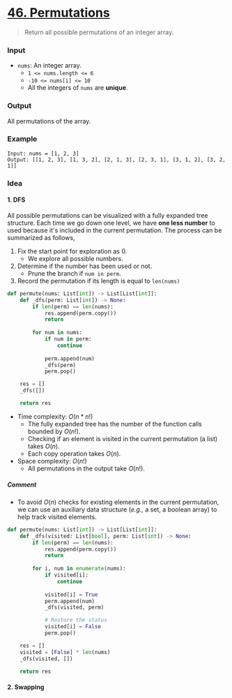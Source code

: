 # [46. Permutations](https://leetcode.com/problems/permutations/)
> Return all possible permutations of an integer array.
### Input
* `nums`: An integer array.
	* `1 <= nums.length <= 6`
	* `-10 <= nums[i] <= 10`
	* All the integers of `nums` are **unique**.
### Output
All permutations of the array.
### Example
```
Input: nums = [1, 2, 3]
Output: [[1, 2, 3], [1, 3, 2], [2, 1, 3], [2, 3, 1], [3, 1, 2], [3, 2, 1]]
```
### Idea
#### 1. DFS
All possible permutations can be visualized with a fully expanded tree structure. Each time we go down one level, we have **one less number** to used because it's included in the current permutation. The process can be summarized as follows,
1. Fix the start point for exploration as 0.
	* We explore all possible numbers.
2. Determine if the number has been used or not.
	* Prune the branch if `num in perm`.
3. Record the permutation if its length is equal to `len(nums)`
```python
def permute(nums: List[int]) -> List[List[int]]:
    def _dfs(perm: List[int]) -> None:
        if len(perm) == len(nums):
            res.append(perm.copy())
            return
        
        for num in nums:
            if num in perm:
                continue
            
            perm.append(num)
            _dfs(perm)
            perm.pop()

    res = []
    _dfs([])

    return res 
```
* Time complexity: $O(n * n!)$
	* The fully expanded tree has the number of the function calls bounded by $O(n!)$.
	* Checking if an element is visited in the current permutation (a list) takes $O(n)$.
	* Each copy operation takes $O(n)$.
* Space complexity: $O(n!)$
	* All permutations in the output take $O(n!)$.
##### Comment
* To avoid $O(n)$ checks for existing elements in the current permutation, we can use an auxiliary data structure (*e.g.,* a set, a boolean array) to help track visited elements.
```python
def permute(nums: List[int]) -> List[List[int]]:
    def _dfs(visited: List[bool], perm: List[int]) -> None:
        if len(perm) == len(nums):
            res.append(perm.copy())
            return
        
        for i, num in enumerate(nums):
            if visited[i]:
                continue
            
            visited[i] = True
            perm.append(num)
            _dfs(visited, perm)

            # Restore the status
            visited[i] = False
            perm.pop()

    res = []
    visited = [False] * len(nums)
    _dfs(visited, [])

    return res 
```
#### 2. Swapping